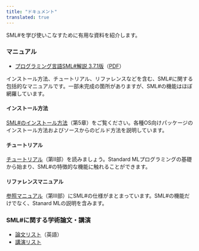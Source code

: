 ```yaml
---
title: "ドキュメント"
translated: true
---
```


SML#を学び使いこなすために有用な資料を紹介します。

### マニュアル

* [プログラミング言語SML#解説 3.7.1版](3.7.1/)（[PDF](3.7.1/manual.pdf)）

インストール方法、チュートリアル、リファレンスなどを含む、SML#に関する包括的なマニュアルです。一部未完成の箇所がありますが、SML#の機能はほぼ網羅しています。

#### インストール方法

[SML#のインストール方法](3.7.1/Ch5.html)（第5章）をご覧ください。各種OS向けパッケージのインストール方法およびソースからのビルド方法を説明しています。

#### チュートリアル

[チュートリアル](3.7.1/Pt2.html)（第II部）を読みましょう。Standard MLプログラミングの基礎から始まり、SML#の特徴的な機能に触れることができます。

#### リファレンスマニュアル

[参照マニュアル](3.7.1/Pt3.html)（第III部）にSML#の仕様がまとまっています。SML#の機能だけでなく、Stanard MLの説明を含みます。

### SML#に関する学術論文・講演

* [論文リスト](../../en/documents/publications.md)（英語）
* [講演リスト](talks.md)
